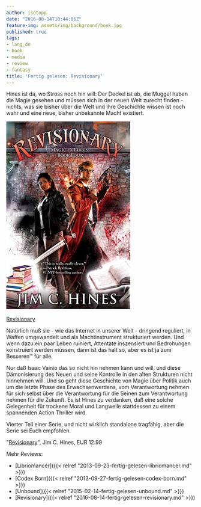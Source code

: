```yaml
---
author: isotopp
date: "2016-08-14T18:44:06Z"
feature-img: assets/img/background/book.jpg
published: true
tags:
- lang_de
- book
- media
- review
- fantasy
title: 'Fertig gelesen: Revisionary'
---
```

Hines ist da, wo Stross noch hin will: Der Deckel ist ab, die Muggel haben die Magie gesehen und müssen sich in der neuen Welt zurecht finden - nichts, was sie bisher über die Welt und ihre Geschichte wissen ist noch wahr und eine neue, bisher unbekannte Macht existiert.

[![](/uploads/2016/08/revisionary.jpg)](https://www.amazon.de/dp/B00X5935Z0)

[Revisionary](https://www.amazon.de/dp/B00X5935Z0)

Natürlich muß sie - wie das Internet in unserer Welt - dringend reguliert, in Waffen umgewandelt und als Machtinstrument strukturiert werden. Und wenn dazu ein paar Leben ruiniert, Attentate inszensiert und Bedrohungen konstruiert werden müssen, dann ist das halt so, aber es ist ja zum Besseren™ für alle.

Nur daß Isaac Vainio das so nicht hin nehmen kann und will, und diese Dämonisierung des Neuen und seine Kontrolle in den alten Strukturen nicht hinnehmen will. Und so geht diese Geschichte von Magie über Politik auch um die letzte Phase des Erwachsenwerdens, vom Verantwortung nehmen für sich selbst über die Verantwortung für die Seinen zum Verantwortung nehmen für die Zukunft. Es ist Hines zu verdanken, daß eine solche Gelegenheit für trockene Moral und Langweile stattdessen zu einem spannenden Action Thriller wird.

Vierter Teil einer Serie, und nicht wirklich standalone tragfähig, aber die Serie sei Euch empfohlen.

"[Revisionary](https://www.amazon.de/dp/B00X5935Z0)", Jim C. Hines, EUR 12.99

Mehr Reviews:
- [Libriomancer]({{< relref "2013-09-23-fertig-gelesen-libriomancer.md" >}})
- [Codex Born]({{< relref "2013-09-27-fertig-gelesen-codex-born.md" >}})
- [Unbound]({{< relref "2015-02-14-fertig-gelesen-unbound.md" >}})
- [Revisionary]({{< relref "2016-08-14-fertig-gelesen-revisionary.md" >}})
